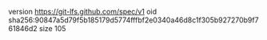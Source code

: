 version https://git-lfs.github.com/spec/v1
oid sha256:90847a5d79f5b185179d5774fffbf2e0340a46d8c1f305b927270b9f761846d2
size 105
